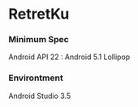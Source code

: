 <h1><b>RetretKu</b></h1>

<h3>Minimum Spec</h3>
Android API 22 : Android 5.1 Lollipop


<h3>Environtment</h3>
Android Studio 3.5
